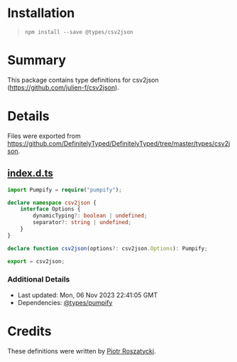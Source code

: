 # Installation
> `npm install --save @types/csv2json`

# Summary
This package contains type definitions for csv2json (https://github.com/julien-f/csv2json).

# Details
Files were exported from https://github.com/DefinitelyTyped/DefinitelyTyped/tree/master/types/csv2json.
## [index.d.ts](https://github.com/DefinitelyTyped/DefinitelyTyped/tree/master/types/csv2json/index.d.ts)
````ts
import Pumpify = require("pumpify");

declare namespace csv2json {
    interface Options {
        dynamicTyping?: boolean | undefined;
        separator?: string | undefined;
    }
}

declare function csv2json(options?: csv2json.Options): Pumpify;

export = csv2json;

````

### Additional Details
 * Last updated: Mon, 06 Nov 2023 22:41:05 GMT
 * Dependencies: [@types/pumpify](https://npmjs.com/package/@types/pumpify)

# Credits
These definitions were written by [Piotr Roszatycki](https://github.com/dex4er).
